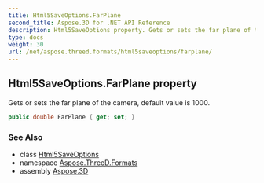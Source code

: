 ```yaml
---
title: Html5SaveOptions.FarPlane
second_title: Aspose.3D for .NET API Reference
description: Html5SaveOptions property. Gets or sets the far plane of the camera default value is 1000
type: docs
weight: 30
url: /net/aspose.threed.formats/html5saveoptions/farplane/
---
```

## Html5SaveOptions.FarPlane property

Gets or sets the far plane of the camera, default value is 1000.

```csharp
public double FarPlane { get; set; }
```

### See Also

* class [Html5SaveOptions](../)
* namespace [Aspose.ThreeD.Formats](../../../aspose.threed.formats/)
* assembly [Aspose.3D](../../../)



